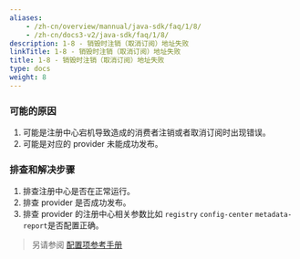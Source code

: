 ```yaml
---
aliases:
    - /zh-cn/overview/mannual/java-sdk/faq/1/8/
    - /zh-cn/docs3-v2/java-sdk/faq/1/8/
description: 1-8 - 销毁时注销（取消订阅）地址失败
linkTitle: 1-8 - 销毁时注销（取消订阅）地址失败
title: 1-8 - 销毁时注销（取消订阅）地址失败
type: docs
weight: 8
---
```







### 可能的原因
1. 可能是注册中心宕机导致造成的消费者注销或者取消订阅时出现错误。
2. 可能是对应的 provider 未能成功发布。

### 排查和解决步骤
1. 排查注册中心是否在正常运行。
2. 排查 provider 是否成功发布。
3. 排查 provider 的注册中心相关参数比如 `registry` `config-center` `metadata-report`是否配置正确。

> 另请参阅
[配置项参考手册](../../../reference-manual/config/properties)